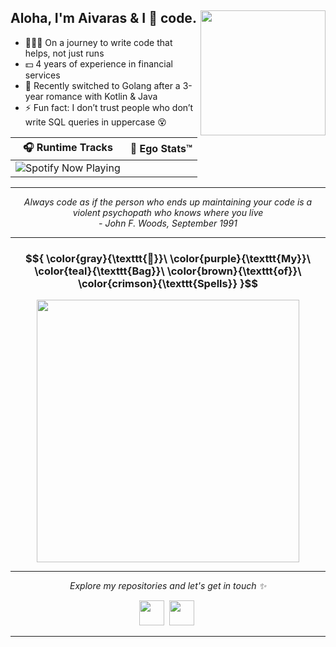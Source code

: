 ## Aloha, I'm Aivaras & I 💛 code. <img align='right' src='https://media.giphy.com/media/bcKmIWkUMCjVm/giphy.gif' width="200">
- 👨🏻‍💻 On a journey to write code that helps, not just runs
- 💵 4 years of experience in financial services
- 🌱 Recently switched to Golang after a 3-year romance with Kotlin & Java  
- ⚡ Fun fact: I don’t trust people who don’t write SQL queries in uppercase 😵

| 🎧 Runtime Tracks | 😤 Ego Stats™ |
| ------------------|---------------|
| <picture><source media="(prefers-color-scheme: dark)" srcset="https://spotify-now-playing-fawn-ten.vercel.app/api/spotify"><img src="https://spotify-now-playing-fawn-ten.vercel.app/api/spotify?background_color=ffffff&border_color=ffffff" alt="Spotify Now Playing"></picture> | <picture><source media="(prefers-color-scheme: dark)" srcset="https://github-readme-stats-kow05wghb-saltanovas.vercel.app/api?username=saltanovas&show_icons=true&hide_border=true&bg_color=00000000&title_color=FF8C42&icon_color=FFB74D&text_color=D7CCC8&ring_color=FF8C42"><img alt="" src="https://github-readme-stats-xi-black.vercel.app/api?username=saltanovas&show_icons=true&hide_title=true&hide_border=true&include_all_commits=true&bg_color=00000000&title_color=8D4004&icon_color=D2691E&text_color=5D4037&ring_color=8D4004"></picture> |

<hr>

<p align="center">
  <i>Always code as if the person who ends up maintaining your code is a violent psychopath who knows where you live <br> - John F. Woods, September 1991</i>
</p>

<hr>

<h3 align="center">
  $${
    \color{gray}{\texttt{🧙}}\ 
    \color{purple}{\texttt{My}}\ 
    \color{teal}{\texttt{Bag}}\ 
    \color{brown}{\texttt{of}}\ 
    \color{crimson}{\texttt{Spells}}
  }$$
</h3>
<p align="center">
  <img height="420" width="420" src="https://skillicons.dev/icons?theme=light&i=java,kotlin,spring,ktor,go,mysql,postgres,aws,docker" />
</p>

<hr>

<p align="center">
  <i>Explore my repositories and let's get in touch ✨</i>
</p>
<p align="center">
  <a href="https://www.linkedin.com/in/aivaras-%C5%A1altanovas-b813371a3/"><img height="40" width="40" src="https://skillicons.dev/icons?theme=light&i=linkedin" /></a>&nbsp;
  <a href="mailto:zumbass@gmail.com"><img height="40" width="40" src="https://skillicons.dev/icons?theme=light&i=gmail" /></a>&nbsp;
</p>

<hr>
